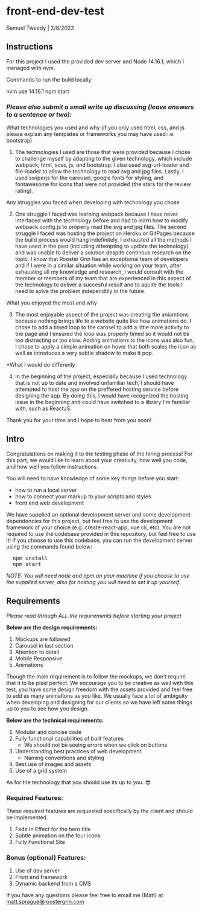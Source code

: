 # front-end-dev-test

Samuel Tweedy  |  2/8/2023

## Instructions

For this project I used the provided dev server and Node 14.16.1, which I managed with nvm.

Commands to run the build locally:

  nvm use 14.16.1
  npm start

### *Please also submit a small write up discussing (leave answers to a sentence or two):*

  What technologies you used and why (if you only used html, css, and js please explain any templates or frameworks you may have used i.e. bootstrap)

  1. The technologies I used are those that were provided because I chose to challenge myself by adapting to the given technology, which include webpack, html, scss, js, and bootstrap. I also used svg-url-loader and file-loader to allow the technology to read svg and jpg files. Lastly, I used swiperjs for the carousel, google fonts for styling, and fontawesome for icons that were not provided (the stars for the review rating).

  Any struggles you faced when developing with technology you chose

  2. One struggle I faced was learning webpack because I have never interfaced with the technology before and had to learn how to modify webpack.config.js to properly read the svg and jpg files. The second struggle I faced was hosting the project on Heroku or GitPages because the build process would hang indefinitely. I exhausted all the methods I have used in the past (including attempting to update the technology) and was unable to deliver a solution despite continous research on the topic. I know that Rooster Grin has an exceptional team of developers and if I were in a similar situation while working on your team, after exhausting all my knowledge and research, I would consult with the member or members of my team that are experienced in this aspect of the technology to deliver a succesful result and to aquire the tools I need to solve the problem independtily in the future.

  What you enjoyed the most and why

  3. The most enjoyable aspect of the project was creating the aniamtions because nothing brings life to a website quite like how animations do. I chose to add a timed loop to the carosel to add a little more activity to the page and I ensured the loop was properly timed so it would not be too distracting or too slow. Adding animations to the icons was also fun, I chose to apply a simple animation on hover that both scales the icon as well as introduces a very subtle shadow to make it pop.

  *What I would do differenly

  4. In the beginning of the project, especially because I used technology that is not up to date and involved unfamiliar tech, I should have attempted to host the app on the preffered hosting service before designing the app. By doing this, I would have recognized the hosting issue in the beginning and could have switched to a library I'm familiar with, such as ReactJS.

  Thank you for your time and I hope to hear from you soon!




## Intro

Congratulations on making it to the testing phase of the hiring process! For this part, we would like to learn about your creativity, how well you code, and how well you follow instructions.

You will need to have knowledge of some key things before you start:
  - how to run a local server
  - how to connect your markup to your scripts and styles
  - front end web development

We have supplied an optional development server and some development dependencies for this project, but feel free to use the development framework of your choice (e.g. create-react-app, vue cli, etc). You are not required to use the codebase provided in this repository, but feel free to use it! If you choose to use this codebase, you can run the development server using the commands found below:

<pre>
  npm install
  npm start
</pre>

<em>NOTE: You will need node and npm on your machine if you choose to use the supplied server, also for hosting you will need to set it up yourself.</em>

## Requirements

<em>Please read through ALL the requirements before starting your project</em>

<strong>Below are the design requirements:</strong>

  1. Mockups are followed
  2. Carousel in last section
  3. Attention to detail
  4. Mobile Responsive
  5. Animations

Though the main requirement is to follow the mockups, we don't require that it to be pixel perfect. We encourage you to be creative as well with this test, you have some design freedom with the assets provided and feel free to add as many animations as you like. We usually face a lot of ambiguity when developing and designing for our clients so we have left some things up to you to see how you design.

<strong>Below are the technical requirements:</strong>

  1. Modular and concise code
  2. Fully functional capabilities of built features
      - We should not be seeing errors when we click on buttons
  3. Understanding best practices of web development
      - Naming conventions and styling
  4. Best use of images and assets
  5. Use of a grid system

As for the technology that you should use its up to you. 😎

### Required Features:

These required features are requested specifically by the client and should be implemented.

  1. Fade In Effect for the hero title
  2. Subtle animation on the four icons
  3. Fully Functional Site

### Bonus (optional) Features:
  1. Use of dev server
  2. Front end framework
  3. Dynamic backend from a CMS

If you have any questions please feel free to email me (Matt) at matt.sprague@roostergrin.com
